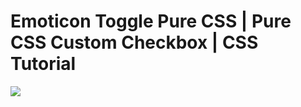 # Emoticon Toggle Pure CSS | Pure CSS Custom Checkbox | CSS Tutorial
![](https://media.giphy.com/media/H83MIv32y3c7PHmtJq/giphy.gif)